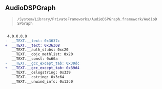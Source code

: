 ## AudioDSPGraph

> `/System/Library/PrivateFrameworks/AudioDSPGraph.framework/AudioDSPGraph`

```diff

 4.0.0.0.0
-  __TEXT.__text: 0x3637c
+  __TEXT.__text: 0x36368
   __TEXT.__auth_stubs: 0xc20
   __TEXT.__objc_methlist: 0x20
   __TEXT.__const: 0x60a
-  __TEXT.__gcc_except_tab: 0x39dc
+  __TEXT.__gcc_except_tab: 0x39d4
   __TEXT.__oslogstring: 0x339
   __TEXT.__cstring: 0x3c64
   __TEXT.__unwind_info: 0x13c0

```
